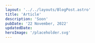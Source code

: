 ```yaml
---
layout: '../../layouts/BlogPost.astro'
title: 'Article'
description: 'Soon'
pubDate: '22 November, 2022'
updatedDate:
heroImage: '/placeholder.svg'
---
```

